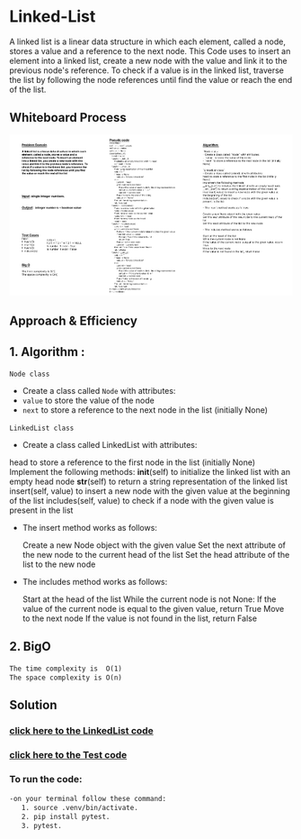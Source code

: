 # Linked-List
A linked list is a linear data structure in which each element, called a node, stores a value and a reference to the next node. This Code uses to insert an element into a linked list, create a new node with the value and link it to the previous node's reference. To check if a value is in the linked list, traverse the list by following the node references until find the value or reach the end of the list.

## Whiteboard Process
![](../whiteborad-LinkdList.png)


## Approach & Efficiency
## 1. Algorithm :
`Node class`
- Create a class called `Node` with attributes:
- `value` to store the value of the node
- `next` to store a reference to the next node in the list (initially None)

`LinkedList class`
- Create a class called LinkedList with attributes:
 
 head to store a reference to the first node in the list (initially None)
    Implement the following methods:
     __init__(self) to initialize the linked list with an empty head node
     __str__(self) to return a string representation of the linked list
     insert(self, value) to insert a new node with the given value at the beginning of the list
     includes(self, value) to check if a node with the given value is present in the list

- The insert method works as follows:

   Create a new Node object with the given value
   Set the next attribute of the new node to the current head of the list
   Set the head attribute of the list to the new node

- The includes method works as follows:

  Start at the head of the list
  While the current node is not None:
  If the value of the current node is equal to the given value, return True
  Move to the next node
  If the value is not found in the list, return False

## 2. BigO
    The time complexity is  O(1) 
    The space complexity is O(n)

## Solution
### [click here to the LinkedList code](./linkedlist.py)
### [click here to the Test code](../tests/test_linkedlist.py)
### To run the code:
    -on your terminal follow these command:
       1. source .venv/bin/activate.
       2. pip install pytest.
       3. pytest.